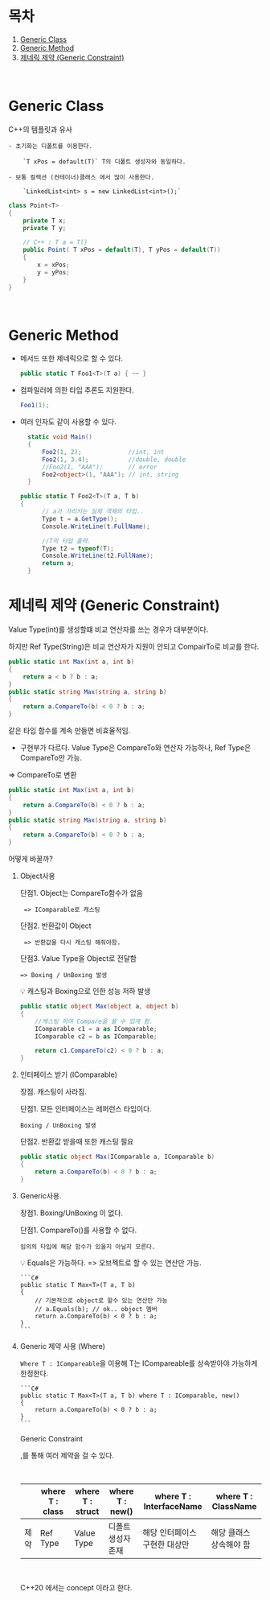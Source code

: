 # 목차

1. [Generic Class](#-Generic-Class)
2. [Generic Method](#-Generic-Method)
3. [제네릭 제약 (Generic Constraint)](<#-제네릭-제약-(Generic-Constraint)>)

<br>

# Generic Class

C++의 템플릿과 유사

    - 초기화는 디폴트를 이용한다.

        `T xPos = default(T)` T의 디폴트 생성자와 동일하다.

    - 보통 컬렉션 (컨테이너)클래스 에서 많이 사용한다.

        `LinkedList<int> s = new LinkedList<int>();`

```C#
class Point<T>
{
    private T x;
    private T y;

    // C++ : T a = T()
    public Point( T xPos = default(T), T yPos = default(T))
    {
        x = xPos;
        y = yPos;
    }
}
```

<br>

# Generic Method

- 메서드 또한 제네릭으로 할 수 있다.

  ```C#
  public static T Foo1<T>(T a) { ~~ }
  ```

- 컴파일러에 의한 타입 추론도 지원한다.

  ```C#
  Foo1(1);
  ```

- 여러 인자도 같이 사용할 수 있다.

  ```C#
    static void Main()
    {
        Foo2(1, 2);             //int, int
        Foo2(1, 3.4);           //double, double
        //Foo2(1, "AAA");       // error
        Foo2<object>(1, "AAA"); // int, string
    }

  public static T Foo2<T>(T a, T b)
  {
        // a가 가리키는 실제 객체의 타입..
        Type t = a.GetType();
        Console.WriteLine(t.FullName);

        //T의 타입 출력.
        Type t2 = typeof(T);
        Console.WriteLine(t2.FullName);
        return a;
    }
  ```

# 제네릭 제약 (Generic Constraint)

Value Type(int)를 생성할떄 비교 연산자를 쓰는 경우가 대부분이다.

하지만 Ref Type(String)은 비교 연산자가 지원이 안되고 CompairTo로 비교를 한다.

```C#
public static int Max(int a, int b)
{
    return a < b ? b : a;
}
public static string Max(string a, string b)
{
    return a.CompareTo(b) < 0 ? b : a;
}
```

같은 타입 함수를 계속 만들면 비효율적임.

- 구현부가 다르다. Value Type은 CompareTo와 연산자 가능하나, Ref Type은 CompareTo만 가능.

=> CompareTo로 변환

```C#
public static int Max(int a, int b)
{
    return a.CompareTo(b) < 0 ? b : a;
}
public static string Max(string a, string b)
{
    return a.CompareTo(b) < 0 ? b : a;
}

```

어떻게 바꿀까?

1.  Object사용

    단점1. Object는 CompareTo함수가 없음

         => IComparable로 캐스팅

    단점2. 반환값이 Object

         => 반환값을 다시 캐스팅 해줘야함.

    단점3. Value Type을 Object로 전달함

        => Boxing / UnBoxing 발생

    💡 캐스팅과 Boxing으로 인한 성능 저하 발생

    ```C#
    public static object Max(object a, object b)
    {
        //케스팅 하여 Compare을 쓸 수 있게 함.
        IComparable c1 = a as IComparable;
        IComparable c2 = b as IComparable;

        return c1.CompareTo(c2) < 0 ? b : a;
    }
    ```

2.  인터페이스 받기 (IComparable)

    장점. 캐스팅이 사라짐.

    단점1. 모든 인터페이스는 레퍼런스 타입이다.

        Boxing / UnBoxing 발생

    단점2. 반환값 받을때 또한 캐스팅 필요

    ```C#
    public static object Max(IComparable a, IComparable b)
    {
        return a.CompareTo(b) < 0 ? b : a;
    }
    ```

3.  Generic사용.

    장점1. Boxing/UnBoxing 이 없다.

    단점1. CompareTo()를 사용할 수 없다.

        임의의 타입에 해당 함수가 있을지 아닐지 모른다.

    💡 Equals은 가능하다. => 오브젝트로 할 수 있는 연산만 가능.

        ```C#
        public static T Max<T>(T a, T b)
        {
            // 기본적으로 object로 할수 있는 연산만 가능
            // a.Equals(b); // ok.. object 멤버
            return a.CompareTo(b) < 0 ? b : a;
        }
        ```

4.  Generic 제약 사용 (Where)

    `Where T : ICompareable`을 이용해 T는 ICompareable를 상속받아야 가능하게 한정한다.

        ```C#
        public static T Max<T>(T a, T b) where T : IComparable, new()
        {
            return a.CompareTo(b) < 0 ? b : a;
        }
        ```

    Generic Constraint

    ,를 통해 여러 제약을 걸 수 있다.

    <br>

    |      | where T : class | where T : struct | where T : new()    | where T : InterfaceName       | where T : ClassName     |
    | ---- | --------------- | ---------------- | ------------------ | ----------------------------- | ----------------------- |
    | 제약 | Ref Type        | Value Type       | 디폴트 생성자 존재 | 해당 인터페이스 구현한 대상만 | 해당 클래스 상속해야 함 |

    <br>

    C++20 에서는 concept 이라고 한다.
